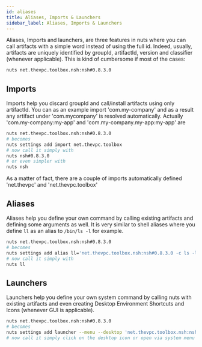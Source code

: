 ```yaml
---
id: aliases
title: Aliases, Imports & Launchers
sidebar_label: Aliases, Imports & Launchers
---
```


Aliases, Imports and launchers, are three features in nuts where you can call artifacts with a simple word instead of using the full id. Indeed, usually, artifacts are uniquely identified by groupId, artifactId, version and classifier (whenever applicable). This is kind of cumbersome if most of the cases:

```bash
nuts net.thevpc.toolbox.nsh:nsh#0.8.3.0
```

## Imports
Imports help you discard groupId and call/install artifacts using only artifactId. You can as an example
import 'com.my-company' and as a result any artifact under 'com.mycompany' is resolved automatically.
Actually 'com.my-company:my-app' and 'com.my-company.my-app:my-app' are

```bash
nuts net.thevpc.toolbox.nsh:nsh#0.8.3.0
# becomes
nuts settings add import net.thevpc.toolbox
# now call it simply with
nuts nsh#0.8.3.0
# or even simpler with
nuts nsh
```
As a matter of fact, there are a couple of imports automatically defined 'net.thevpc' and 'net.thevpc.toolbox' 

## Aliases
Aliases help you define your own command by calling existing artifacts and defining some arguments as well. It is very similar to shell aliases where you define `ll` as an alias to `/bin/ls -l` for example.

```bash
nuts net.thevpc.toolbox.nsh:nsh#0.8.3.0
# becomes
nuts settings add alias ll='net.thevpc.toolbox.nsh:nsh#0.8.3.0 -c ls -l'
# now call it simply with
nuts ll
```

## Launchers
Launchers help you define your own system command by calling nuts with existing artifacts and even creating Desktop Environment Shortcuts and Icons (whenever GUI is applicable). 


```bash
nuts net.thevpc.toolbox.nsh:nsh#0.8.3.0
# becomes
nuts settings add launcher --menu --desktop 'net.thevpc.toolbox.nsh:nsh#0.8.3.0'
# now call it simply click on the desktop icon or open via system menu
```
